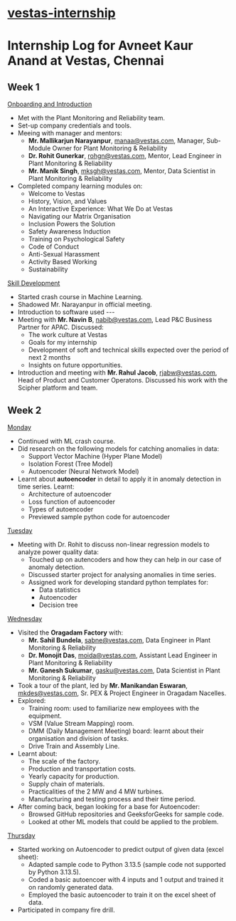 # <ins>vestas-internship
# Internship Log for Avneet Kaur Anand at Vestas, Chennai


## Week 1

<ins> Onboarding and Introduction </ins>
- Met with the Plant Monitoring and Reliability team.
- Set-up company credentials and tools.
- Meeing with manager and mentors:
    - **Mr. Mallikarjun Narayanpur**, <manaa@vestas.com>, Manager, Sub-Module Owner for Plant Monitoring & Reliability
    - **Dr. Rohit Gunerkar**, <rohgn@vestas.com>, Mentor, Lead Engineer in Plant Monitoring & Reliability
    - **Mr. Manik Singh**, <mksgh@vestas.com>, Mentor, Data Scientist in Plant Monitoring & Reliability
- Completed company learning modules on:
    - Welcome to Vestas
    - History, Vision, and Values
    - An Interactive Experience: What We Do at Vestas
    - Navigating our Matrix Organisation
    - Inclusion Powers the Solution
    - Safety Awareness Induction
    - Training on Psychological Safety
    - Code of Conduct
    - Anti-Sexual Harassment
    - Activity Based Working
    - Sustainability

<ins> Skill Development </ins>
- Started crash course in Machine Learning.
- Shadowed Mr. Narayanpur in official meeting.
- Introduction to software used ---
- Meeting with **Mr. Navin B**, <nabib@vestas.com>, Lead P&C Business Partner for APAC. Discussed:
    - The work culture at Vestas
    - Goals for my internship
    - Development of soft and technical skills expected over the period of next 2 months
    - Insights on future opportunities.
- Introduction and meeting with **Mr. Rahul Jacob**, <rjabw@vestas.com>, Head of Product and Customer Operatons. Discussed his work with the Scipher platform and team.


## Week 2

<ins> Monday </ins>
- Continued with ML crash course.
- Did research on the following models for catching anomalies in data:
    - Support Vector Machine (Hyper Plane Model)
    - Isolation Forest (Tree Model)
    - Autoencoder (Neural Network Model)
- Learnt about **autoencoder** in detail to apply it in anomaly detection in time series. Learnt:
    - Architecture of autoencoder
    - Loss function of autoencoder
    - Types of autoencoder
    - Previewed sample python code for autoencoder

<ins> Tuesday </ins>
- Meeting with Dr. Rohit to discuss non-linear regression models to analyze power quality data:
    - Touched up on autencoders and how they can help in our case of anomaly detection.
    - Discussed starter project for analysing anomalies in time series.
    - Assigned work for developing standard python templates for:
        - Data statistics
        - Autoencoder
        - Decision tree

<ins> Wednesday </ins>
- Visited the **Oragadam Factory** with:
    - **Mr. Sahil Bundela**, <sabne@vestas.com>, Data Engineer in Plant Monitoring & Reliability
    - **Dr. Monojit Das**, <moida@vestas.com>, Assistant Lead Engineer in Plant Monitoring & Reliability
    - **Mr. Ganesh Sukumar**, <gasku@vestas.com>, Data Scientist in Plant Monitoring & Reliability
- Took a tour of the plant, led by **Mr. Manikandan Eswaran**, <mkdes@vestas.com>, Sr. PEX & Project Engineer in Oragadam Nacelles.
- Explored:
    - Training room: used to familiarize new employees with the equipment.
    - VSM (Value Stream Mapping) room.
    - DMM (Daily Management Meeting) board: learnt about their organisation and division of tasks.
    - Drive Train and Assembly Line.
- Learnt about:
    - The scale of the factory.
    - Production and transportation costs.
    - Yearly capacity for production.
    - Supply chain of materials.
    - Practicalities of the 2 MW and 4 MW turbines.
    - Manufacturing and testing process and their time period.
- After coming back, began looking for a base for Autoencoder:
    - Browsed GitHub repositories and GeeksforGeeks for sample code.
    - Looked at other ML models that could be applied to the problem.

<ins> Thursday </ins>
- Started working on Autoencoder to predict output of given data (excel sheet):
    - Adapted sample code to Python 3.13.5 (sample code not supported by Python 3.13.5).
    - Coded a basic autoencoer with 4 inputs and 1 output and trained it on randomly generated data.
    - Employed the basic autoencoder to train it on the excel sheet of data.
- Participated in company fire drill.
